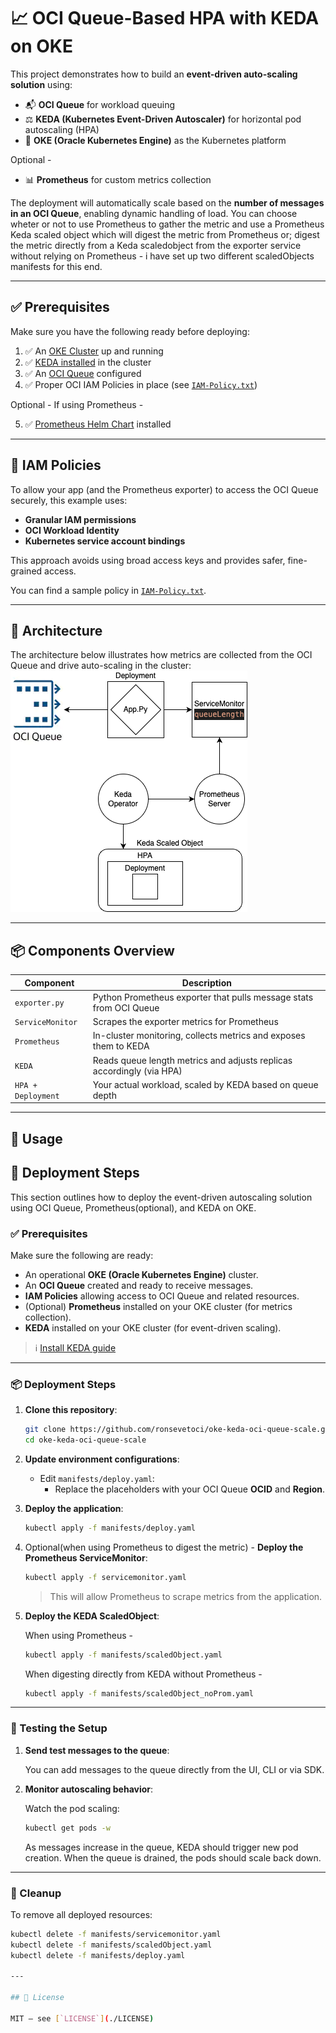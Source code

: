 # 📈 OCI Queue-Based HPA with KEDA on OKE

This project demonstrates how to build an **event-driven auto-scaling solution** using:

- 📬 **OCI Queue** for workload queuing  
- ⚖️ **KEDA (Kubernetes Event-Driven Autoscaler)** for horizontal pod autoscaling (HPA)  
- 🚀 **OKE (Oracle Kubernetes Engine)** as the Kubernetes platform

Optional - 
- 📊 **Prometheus** for custom metrics collection

The deployment will automatically scale based on the **number of messages in an OCI Queue**, enabling dynamic handling of load.
You can choose wheter or not to use Prometheus to gather the metric and use a Prometheus Keda scaled object which will digest the metric from Prometheus or; digest the metric directly from a Keda scaledobject from the exporter service without relying on Prometheus - i have set up two different scaledObjects manifests for this end. 

---

## ✅ Prerequisites

Make sure you have the following ready before deploying:

1. ✅ An [OKE Cluster](https://docs.oracle.com/en-us/iaas/Content/ContEng/Concepts/contengoverview.htm) up and running  
2. ✅ [KEDA installed](https://keda.sh/docs/2.9/deploy/#install) in the cluster  
3. ✅ An [OCI Queue](https://docs.oracle.com/en-us/iaas/Content/queue/queue-create.htm) configured  
4. ✅ Proper OCI IAM Policies in place (see [`IAM-Policy.txt`](./IAM-Policy.txt))

Optional - If using Prometheus - 

5. ✅ [Prometheus Helm Chart](https://github.com/prometheus-community/helm-charts/tree/main/charts/prometheus) installed

---

## 🔐 IAM Policies

To allow your app (and the Prometheus exporter) to access the OCI Queue securely, this example uses:

- **Granular IAM permissions**
- **OCI Workload Identity**  
- **Kubernetes service account bindings**  

This approach avoids using broad access keys and provides safer, fine-grained access.

You can find a sample policy in [`IAM-Policy.txt`](./IAM-Policy.txt).

---

## 🧭 Architecture

The architecture below illustrates how metrics are collected from the OCI Queue and drive auto-scaling in the cluster:
![Architecture Diagram](./images/oke-oci-queue-keda.drawio.png)

---

## 📦 Components Overview

| Component            | Description                                                                 |
|----------------------|-----------------------------------------------------------------------------|
| `exporter.py`        | Python Prometheus exporter that pulls message stats from OCI Queue          |
| `ServiceMonitor`     | Scrapes the exporter metrics for Prometheus                                 |
| `Prometheus`         | In-cluster monitoring, collects metrics and exposes them to KEDA            |
| `KEDA`               | Reads queue length metrics and adjusts replicas accordingly (via HPA)       |
| `HPA + Deployment`   | Your actual workload, scaled by KEDA based on queue depth                   |

---

## 🚀 Usage

## 🚀 Deployment Steps

This section outlines how to deploy the event-driven autoscaling solution using OCI Queue, Prometheus(optional), and KEDA on OKE.

### ✅ Prerequisites

Make sure the following are ready:

- An operational **OKE (Oracle Kubernetes Engine)** cluster.
- An **OCI Queue** created and ready to receive messages.
- **IAM Policies** allowing access to OCI Queue and related resources.
- (Optional) **Prometheus** installed on your OKE cluster (for metrics collection).
- **KEDA** installed on your OKE cluster (for event-driven scaling).

> ℹ️ [Install KEDA guide](https://keda.sh/docs/2.14/concepts/scaling-deployments/)

---

### 📦 Deployment Steps

1. **Clone this repository**:

    ```bash
    git clone https://github.com/ronsevetoci/oke-keda-oci-queue-scale.git
    cd oke-keda-oci-queue-scale
    ```

2. **Update environment configurations**:

    - Edit `manifests/deploy.yaml`:
      - Replace the placeholders with your OCI Queue **OCID** and **Region**.
      
3. **Deploy the application**:

    ```bash
    kubectl apply -f manifests/deploy.yaml
    ```

5. Optional(when using Prometheus to digest the metric) - **Deploy the Prometheus ServiceMonitor**:

    ```bash
    kubectl apply -f servicemonitor.yaml
    ```

    > This will allow Prometheus to scrape metrics from the application.


4. **Deploy the KEDA ScaledObject**:

    When using Prometheus -
    ```bash
    kubectl apply -f manifests/scaledObject.yaml
    ```
    When digesting directly from KEDA without Prometheus - 
    ```bash
    kubectl apply -f manifests/scaledObject_noProm.yaml
    ```

---

### 🧪 Testing the Setup

1. **Send test messages to the queue**:

    You can add messages to the queue directly from the UI, CLI or via SDK.
   
3. **Monitor autoscaling behavior**:

    Watch the pod scaling:

    ```bash
    kubectl get pods -w
    ```

    As messages increase in the queue, KEDA should trigger new pod creation. When the queue is drained, the pods should scale back down.

---

### 🧹 Cleanup

To remove all deployed resources:

```bash
kubectl delete -f manifests/servicemonitor.yaml
kubectl delete -f manifests/scaledObject.yaml
kubectl delete -f manifests/deploy.yaml

---

## 📜 License

MIT — see [`LICENSE`](./LICENSE)
